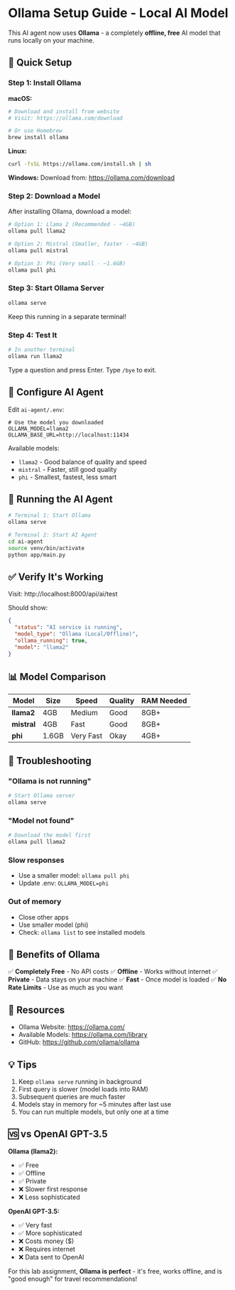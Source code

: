 # Ollama Setup Guide - Local AI Model

This AI agent now uses **Ollama** - a completely **offline, free** AI model that runs locally on your machine.

## 🚀 Quick Setup

### Step 1: Install Ollama

**macOS:**
```bash
# Download and install from website
# Visit: https://ollama.com/download

# Or use Homebrew
brew install ollama
```

**Linux:**
```bash
curl -fsSL https://ollama.com/install.sh | sh
```

**Windows:**
Download from: https://ollama.com/download

### Step 2: Download a Model

After installing Ollama, download a model:

```bash
# Option 1: Llama 2 (Recommended - ~4GB)
ollama pull llama2

# Option 2: Mistral (Smaller, faster - ~4GB)
ollama pull mistral

# Option 3: Phi (Very small - ~1.6GB)
ollama pull phi
```

### Step 3: Start Ollama Server

```bash
ollama serve
```

Keep this running in a separate terminal!

### Step 4: Test It

```bash
# In another terminal
ollama run llama2
```

Type a question and press Enter. Type `/bye` to exit.

## 🔧 Configure AI Agent

Edit `ai-agent/.env`:

```env
# Use the model you downloaded
OLLAMA_MODEL=llama2
OLLAMA_BASE_URL=http://localhost:11434
```

Available models:
- `llama2` - Good balance of quality and speed
- `mistral` - Faster, still good quality
- `phi` - Smallest, fastest, less smart

## 🏃 Running the AI Agent

```bash
# Terminal 1: Start Ollama
ollama serve

# Terminal 2: Start AI Agent
cd ai-agent
source venv/bin/activate
python app/main.py
```

## ✅ Verify It's Working

Visit: http://localhost:8000/api/ai/test

Should show:
```json
{
  "status": "AI service is running",
  "model_type": "Ollama (Local/Offline)",
  "ollama_running": true,
  "model": "llama2"
}
```

## 📊 Model Comparison

| Model | Size | Speed | Quality | RAM Needed |
|-------|------|-------|---------|------------|
| **llama2** | 4GB | Medium | Good | 8GB+ |
| **mistral** | 4GB | Fast | Good | 8GB+ |
| **phi** | 1.6GB | Very Fast | Okay | 4GB+ |

## 🐛 Troubleshooting

### "Ollama is not running"
```bash
# Start Ollama server
ollama serve
```

### "Model not found"
```bash
# Download the model first
ollama pull llama2
```

### Slow responses
- Use a smaller model: `ollama pull phi`
- Update .env: `OLLAMA_MODEL=phi`

### Out of memory
- Close other apps
- Use smaller model (phi)
- Check: `ollama list` to see installed models

## 🎯 Benefits of Ollama

✅ **Completely Free** - No API costs
✅ **Offline** - Works without internet
✅ **Private** - Data stays on your machine
✅ **Fast** - Once model is loaded
✅ **No Rate Limits** - Use as much as you want

## 🔗 Resources

- Ollama Website: https://ollama.com/
- Available Models: https://ollama.com/library
- GitHub: https://github.com/ollama/ollama

## 💡 Tips

1. Keep `ollama serve` running in background
2. First query is slower (model loads into RAM)
3. Subsequent queries are much faster
4. Models stay in memory for ~5 minutes after last use
5. You can run multiple models, but only one at a time

## 🆚 vs OpenAI GPT-3.5

**Ollama (llama2):**
- ✅ Free
- ✅ Offline
- ✅ Private
- ❌ Slower first response
- ❌ Less sophisticated

**OpenAI GPT-3.5:**
- ✅ Very fast
- ✅ More sophisticated
- ❌ Costs money ($)
- ❌ Requires internet
- ❌ Data sent to OpenAI

For this lab assignment, **Ollama is perfect** - it's free, works offline, and is "good enough" for travel recommendations!

